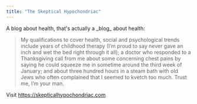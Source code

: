 ```yaml
---
title: "The Skeptical Hypochondriac"
---
```

<p>A blog about health, that's actually a _blog_ about health:</p>
<blockquote><p>My qualifications to cover health, social and psychological trends include years of childhood therapy (I’m proud to say never gave an inch and wet the bed right through it all); a doctor who responded to a Thanksgiving call from me about some concerning chest pains by saying he could squeeze me in sometime around the third week of January; and about three hundred hours in a steam bath with old Jews who often complained that I seemed to kvetch too much. Trust me, I’m your man.</p></blockquote>
<p>Visit <a href="https://skepticalhypochondriac.com">https://skepticalhypochondriac.com</a></p>
